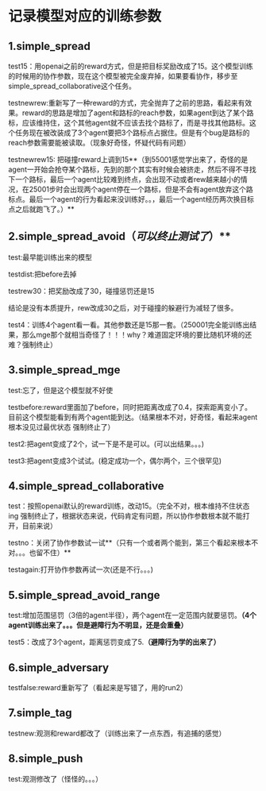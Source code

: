 # 记录模型对应的训练参数

## 1.simple_spread

test15：用openai之前的reward方式，但是把目标奖励改成了15。这个模型训练的时候用的协作参数，现在这个模型被完全废弃掉，如果要看协作，移步至simple_spread_collaborative这个任务。

testnewrew:重新写了一种reward的方式，完全抛弃了之前的思路，看起来有效果。reward的思路是增加了agent和路标的reach参数，如果agent到达了某个路标，应该维持住，这个其他agent就不应该去找个路标了，而是寻找其他路标。这个任务现在被改装成了3个agent要把3个路标点占据住。但是有个bug是路标的reach参数需要能被读取。（现象好奇怪，怀疑代码有问题）

testnewrew15: 把碰撞reward上调到15**（到55001感觉学出来了，奇怪的是agent一开始会抢夺某个路标，先到的那个其实有时候会被挤走，然后不得不寻找下一个路标，最后一个agent比较难到终点，会出现不动或者rew越来越小的情况，在25001步时会出现两个agent停在一个路标，但是不会有agent放弃这个路标点。最后一个agent的行为看起来没训练好。。，最后一个agent经历两次换目标点之后就跑飞了。）**

## 2.simple_spread_avoid（*可以终止测试了*）**

test:最早能训练出来的模型

testdist:把before去掉

testrew30：把奖励改成了30，碰撞惩罚还是15

结论是没有本质提升，rew改成30之后，对于碰撞的躲避行为减轻了很多。

test4：训练4个agent看一看。其他参数还是15那一套。（250001完全能训练出结果，那么mge那个就相当奇怪了！！！why？难道固定环境的要比随机环境的还难？强制终止）

## 3.simple_spread_mge

test:忘了，但是这个模型就不好使

testbefore:reward里面加了before，同时把距离改成了0.4，探索距离变小了。目前这个模型能看到有两个agent能到达。（结果根本不对，好奇怪，看起来agent根本没见过最优状态 强制终止了）

test2:把agent变成了2个，试一下是不是可以。(可以出结果。。。)

test3:把agent变成3个试试。(稳定成功一个，偶尔两个，三个很罕见)

## 4.simple_spread_collaborative

test：按照openai默认的reward训练，改动15。（完全不对，根本维持不住状态ing 强制终止了，根据状态来说，代码肯定有问题，所以协作参数根本就不能打开，目前来说）

testno：关闭了协作参数试一试**（只有一个或者两个能到，第三个看起来根本不对。。。也留不住）**

testagain:打开协作参数再试一次(还是不行。。。)

## 5.simple_spread_avoid_range

test:增加范围惩罚（3倍的agent半径），两个agent在一定范围内就要惩罚。**（4个agent训练出来了。。。但是避障行为不明显，还是会重叠）**

test5：改成了3个agent，距离惩罚变成了5.**（避障行为学的出来了）**


## 6.simple_adversary
testfalse:reward重新写了（看起来是写错了，用的run2）

## 7.simple_tag
testnew:观测和reward都改了（训练出来了一点东西，有追捕的感觉）

## 8.simple_push
test:观测修改了（怪怪的。。。）


